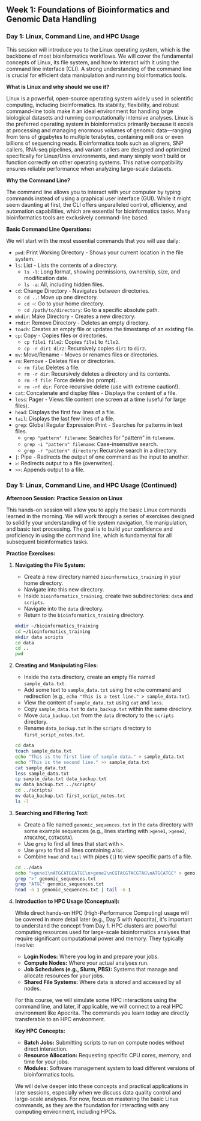 ## Week 1: Foundations of Bioinformatics and Genomic Data Handling

### Day 1: Linux, Command Line, and HPC Usage

This session will introduce you to the Linux operating system, which is the backbone of most bioinformatics workflows. We will cover the fundamental concepts of Linux, its file system, and how to interact with it using the command line interface (CLI). A strong understanding of the command line is crucial for efficient data manipulation and running bioinformatics tools.

**What is Linux and why should we use it?**

Linux is a powerful, open-source operating system widely used in scientific computing, including bioinformatics. Its stability, flexibility, and robust command-line tools make it an ideal environment for handling large biological datasets and running computationally intensive analyses.
Linux is the preferred operating system in bioinformatics primarily because it excels at processing and managing enormous volumes of genomic data—ranging from tens of gigabytes to multiple terabytes, containing millions or even billions of sequencing reads. Bioinformatics tools such as aligners, SNP callers, RNA‑seq pipelines, and variant callers are designed and optimized specifically for Linux/Unix environments, and many simply won’t build or function correctly on other operating systems. This native compatibility ensures reliable performance when analyzing large-scale datasets.

**Why the Command Line?**

The command line allows you to interact with your computer by typing commands instead of using a graphical user interface (GUI). While it might seem daunting at first, the CLI offers unparalleled control, efficiency, and automation capabilities, which are essential for bioinformatics tasks. Many bioinformatics tools are exclusively command-line based.

**Basic Command Line Operations:**

We will start with the most essential commands that you will use daily:

*   `pwd`: Print Working Directory - Shows your current location in the file system.
*   `ls`: List - Lists the contents of a directory.
    *   `ls -l`: Long format, showing permissions, ownership, size, and modification date.
    *   `ls -a`: All, including hidden files.
*   `cd`: Change Directory - Navigates between directories.
    *   `cd ..`: Move up one directory.
    *   `cd ~`: Go to your home directory.
    *   `cd /path/to/directory`: Go to a specific absolute path.
*   `mkdir`: Make Directory - Creates a new directory.
*   `rmdir`: Remove Directory - Deletes an empty directory.
*   `touch`: Creates an empty file or updates the timestamp of an existing file.
*   `cp`: Copy - Copies files or directories.
    *   `cp file1 file2`: Copies `file1` to `file2`.
    *   `cp -r dir1 dir2`: Recursively copies `dir1` to `dir2`.
*   `mv`: Move/Rename - Moves or renames files or directories.
*   `rm`: Remove - Deletes files or directories.
    *   `rm file`: Deletes a file.
    *   `rm -r dir`: Recursively deletes a directory and its contents.
    *   `rm -f file`: Force delete (no prompt).
    *   `rm -rf dir`: Force recursive delete (use with extreme caution!).
*   `cat`: Concatenate and display files - Displays the content of a file.
*   `less`: Pager - Views file content one screen at a time (useful for large files).
*   `head`: Displays the first few lines of a file.
*   `tail`: Displays the last few lines of a file.
*   `grep`: Global Regular Expression Print - Searches for patterns in text files.
    *   `grep "pattern" filename`: Searches for "pattern" in `filename`.
    *   `grep -i "pattern" filename`: Case-insensitive search.
    *   `grep -r "pattern" directory`: Recursive search in a directory.
*   `|`: Pipe - Redirects the output of one command as the input to another.
*   `>`: Redirects output to a file (overwrites).
*   `>>`: Appends output to a file.


### Day 1: Linux, Command Line, and HPC Usage (Continued)

**Afternoon Session: Practice Session on Linux**

This hands-on session will allow you to apply the basic Linux commands learned in the morning. We will work through a series of exercises designed to solidify your understanding of file system navigation, file manipulation, and basic text processing. The goal is to build your confidence and proficiency in using the command line, which is fundamental for all subsequent bioinformatics tasks.

**Practice Exercises:**

1.  **Navigating the File System:**
    *   Create a new directory named `bioinformatics_training` in your home directory.
    *   Navigate into this new directory.
    *   Inside `bioinformatics_training`, create two subdirectories: `data` and `scripts`.
    *   Navigate into the `data` directory.
    *   Return to the `bioinformatics_training` directory.

    ```bash
    mkdir ~/bioinformatics_training
    cd ~/bioinformatics_training
    mkdir data scripts
    cd data
    cd ..
    pwd
    ```

2.  **Creating and Manipulating Files:**
    *   Inside the `data` directory, create an empty file named `sample_data.txt`.
    *   Add some text to `sample_data.txt` using the `echo` command and redirection (e.g., `echo "This is a test line." > sample_data.txt`).
    *   View the content of `sample_data.txt` using `cat` and `less`.
    *   Copy `sample_data.txt` to `data_backup.txt` within the same directory.
    *   Move `data_backup.txt` from the `data` directory to the `scripts` directory.
    *   Rename `data_backup.txt` in the `scripts` directory to `first_script_notes.txt`.

    ```bash
    cd data
    touch sample_data.txt
    echo "This is the first line of sample data." > sample_data.txt
    echo "This is the second line." >> sample_data.txt
    cat sample_data.txt
    less sample_data.txt
    cp sample_data.txt data_backup.txt
    mv data_backup.txt ../scripts/
    cd ../scripts/
    mv data_backup.txt first_script_notes.txt
    ls -l
    ```

3.  **Searching and Filtering Text:**
    *   Create a file named `genomic_sequences.txt` in the `data` directory with some example sequences (e.g., lines starting with `>gene1`, `>gene2`, `ATGCATGC`, `CGTACGTA`).
    *   Use `grep` to find all lines that start with `>`.
    *   Use `grep` to find all lines containing `ATGC`.
    *   Combine `head` and `tail` with pipes (`|`) to view specific parts of a file.

    ```bash
    cd ../data
    echo ">gene1\nATGCATGCATGC\n>gene2\nCGTACGTACGTAG\nATGCATGC" > genomic_sequences.txt
    grep ">" genomic_sequences.txt
    grep "ATGC" genomic_sequences.txt
    head -n 1 genomic_sequences.txt | tail -n 1
    ```

4.  **Introduction to HPC Usage (Conceptual):**

    While direct hands-on HPC (High-Performance Computing) usage will be covered in more detail later (e.g., Day 5 with Apocrita), it's important to understand the concept from Day 1. HPC clusters are powerful computing resources used for large-scale bioinformatics analyses that require significant computational power and memory. They typically involve:

    *   **Login Nodes:** Where you log in and prepare your jobs.
    *   **Compute Nodes:** Where your actual analyses run.
    *   **Job Schedulers (e.g., Slurm, PBS):** Systems that manage and allocate resources for your jobs.
    *   **Shared File Systems:** Where data is stored and accessed by all nodes.

    For this course, we will simulate some HPC interactions using the command line, and later, if applicable, we will connect to a real HPC environment like Apocrita. The commands you learn today are directly transferable to an HPC environment.

    **Key HPC Concepts:**
    *   **Batch Jobs:** Submitting scripts to run on compute nodes without direct interaction.
    *   **Resource Allocation:** Requesting specific CPU cores, memory, and time for your jobs.
    *   **Modules:** Software management system to load different versions of bioinformatics tools.

    We will delve deeper into these concepts and practical applications in later sessions, especially when we discuss data quality control and large-scale analyses. For now, focus on mastering the basic Linux commands, as they are the foundation for interacting with any computing environment, including HPCs.

